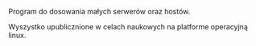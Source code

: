 Program do dosowania małych serwerów oraz hostów.

Wyszystko upublicznione w celach naukowych na platforme operacyjną linux.
